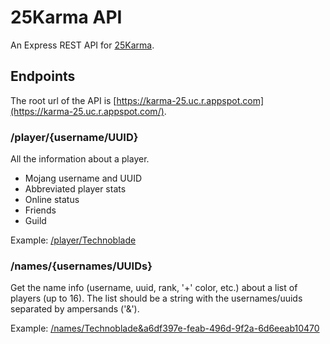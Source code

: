 # 25Karma API
An Express REST API for [25Karma](https://25karma.github.io).

## Endpoints
The root url of the API is [https://karma-25.uc.r.appspot.com](https://karma-25.uc.r.appspot.com/).

### /player/{username/UUID}
All the information about a player.

* Mojang username and UUID
* Abbreviated player stats
* Online status
* Friends
* Guild

Example: [/player/Technoblade](https://karma-25.uc.r.appspot.com/player/Technoblade)

### /names/{usernames/UUIDs}
Get the name info (username, uuid, rank, '+' color, etc.) about a list of players (up to 16).
The list should be a string with the usernames/uuids separated by ampersands ('&').

Example: [/names/Technoblade&a6df397e-feab-496d-9f2a-6d6eeab10470](https://karma-25.uc.r.appspot.com/names/Technoblade&a6df397e-feab-496d-9f2a-6d6eeab10470)